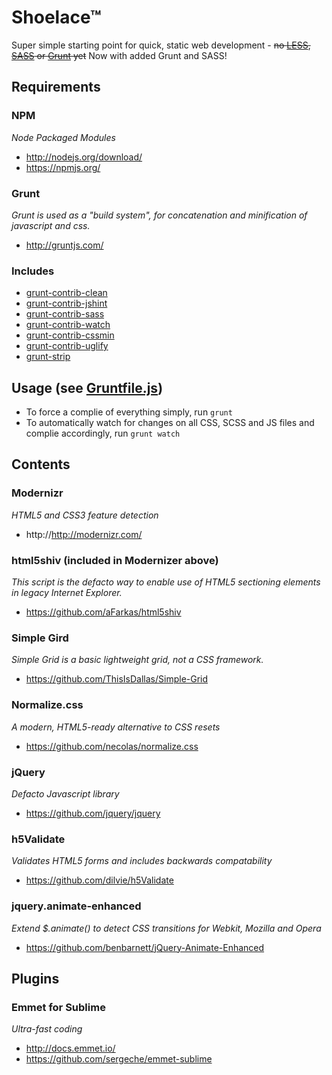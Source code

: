 Shoelace™
=====

Super simple starting point for quick, static web development - ~~no [LESS](http://lesscss.org/), [SASS](http://sass-lang.com/) or [Grunt](http://gruntjs.com/) yet~~ Now with added Grunt and SASS!

## Requirements

### NPM
*Node Packaged Modules*
* http://nodejs.org/download/
* https://npmjs.org/

### Grunt
*Grunt is used as a "build system", for concatenation and minification of javascript and css.*
* http://gruntjs.com/

### Includes
* [grunt-contrib-clean](https://github.com/gruntjs/grunt-contrib-clean)
* [grunt-contrib-jshint](https://github.com/gruntjs/grunt-contrib-jshint)
* [grunt-contrib-sass](https://github.com/gruntjs/grunt-contrib-sass)
* [grunt-contrib-watch](https://github.com/gruntjs/grunt-contrib-watch)
* [grunt-contrib-cssmin](https://github.com/gruntjs/grunt-contrib-cssmin)
* [grunt-contrib-uglify](https://github.com/gruntjs/grunt-contrib-uglify)
* [grunt-strip](https://github.com/jsoverson/grunt-strip)

## Usage (see [Gruntfile.js](Gruntfile.js))
* To force a complie of everything simply, run `grunt`
* To automatically watch for changes on all CSS, SCSS and JS files and complie accordingly, run `grunt watch`

## Contents

### Modernizr
*HTML5 and CSS3 feature detection*
* http://http://modernizr.com/

### html5shiv (included in Modernizer above)
*This script is the defacto way to enable use of HTML5 sectioning elements in legacy Internet Explorer.*
* https://github.com/aFarkas/html5shiv

### Simple Gird
*Simple Grid is a basic lightweight grid, not a CSS framework.*
* https://github.com/ThisIsDallas/Simple-Grid

### Normalize.css
*A modern, HTML5-ready alternative to CSS resets*
* https://github.com/necolas/normalize.css

### jQuery
*Defacto Javascript library*
* https://github.com/jquery/jquery

### h5Validate
*Validates HTML5 forms and includes backwards compatability*
* https://github.com/dilvie/h5Validate

### jquery.animate-enhanced
*Extend $.animate() to detect CSS transitions for Webkit, Mozilla and Opera*
* https://github.com/benbarnett/jQuery-Animate-Enhanced

## Plugins

### Emmet for Sublime
*Ultra-fast coding*
* http://docs.emmet.io/
* https://github.com/sergeche/emmet-sublime
